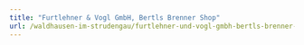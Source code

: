 ```yaml
---
title: "Furtlehner & Vogl GmbH, Bertls Brenner Shop"
url: /waldhausen-im-strudengau/furtlehner-und-vogl-gmbh-bertls-brenner-shop/
---
```

